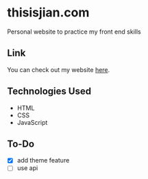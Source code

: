# thisisjian.com

Personal website to practice my front end skills

## Link

You can check out my website [here](https://thisisjian.com).

## Technologies Used

- HTML
- CSS
- JavaScript

## To-Do

- [x] add theme feature
- [ ] use api
